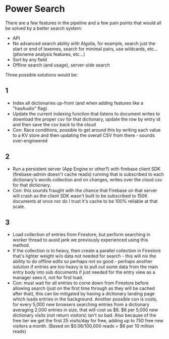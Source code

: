 # Power Search

There are a few features in the pipeline and a few pain points that would all be solved by a better search system:
- API
- No advanced search ability with Algolia, for example, search just the start or end of lexemes, search for minimal pairs, use wildcards, etc... (phoneme analysis features, etc...)
- Sort by any field
- Offline search (and usage), server-side search

Three possible solutions would be:

## 1
- Index all dictionaries up-front (and when adding features like a "hasAudio" flag)
- Update the current indexing function that listens to document writes to download the proper csv for that dictionary, update the row by entry id and then save the csv back to the cloud
- Con: Race conditions, possible to get around this by writing each value to a KV store and then updating the overall CSV from there - sounds over-engineered

## 2
- Run a persistent server (App Engine or other?) with firebase client SDK (firebase-admin doesn't cache reads) running that is subscribed to each dictionary's words collection and on changes, writes over the cloud csv for that dictionary.
- Con: this sounds fraught with the chance that Firebase on that server will crash as the client SDK wasn't built to be subscribed to 150K documents at once nor do I trust it's cache to be 100% reliable at that scale.

## 3
- Load collection of entries from Firestore, but perform searching in worker thread to avoid jank we previously experienced using this method.
- If the collection is to heavy, then create a parallel collection in Firestore that's lighter weight w/o data not needed for search - this will nix the ability to do offline edits so perhaps not so good - perhaps another solution if entries are too heavy is to pull out some data from the main entry body into sub documents if just needed for the entry view as a manager sees it, not for first load.
- Con: must wait for all entries to come down from Firestore before allowing search (just on the first time through as they will be cached after that), this can be mitigated by having a dictionary landing page which loads entries in the background. Another possible con is costs, for every 5,000 new browsers searching entries from a dictionary averaging 2,000 entries in size, that will cost us $6. $6 per 5,000 new dictionary visits (not return visitors) isn't so bad. Also because of the free tier we get the first 25 visits/day for free, adding up to 750 free new visitors a month. (Based on $0.06/100,000 reads = $6 per 10 million reads)